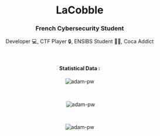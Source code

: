<h1 align="center">LaCobble</h1>

<h3 align="center">French Cybersecurity Student</h3> 

<p align="center">Developer 💻, CTF Player 🔒, ENSIBS Student 👨‍🎓, Coca Addict </p>

<br>

<div align="center">
<h4>Statistical Data :</h4>
<p><img align="center"
    src="https://github-readme-stats.vercel.app/api/top-langs?username=LaCobble&show_icons=true&locale=en&bg_color=0d1117&text_color=ffffff&layout=compact"
    alt="adam-pw" 
    bg_color=#808080/></p>

<br>

<p>&nbsp;<img align="center" src="https://github-readme-stats.vercel.app/api?username=LaCobble&show_icons=true&locale=en&bg_color=0d1117&text_color=ffffff&repo=convoychat"
    alt="adam-pw" /></p>

<br>

<p><img align="center" src="https://github-readme-streak-stats.herokuapp.com/?user=LaCobble&theme=dark&background=0d1117&date_format=M%20j%5B%2C%20Y%5D" alt="adam-pw" /></p>
      
<p align="left"> <a href="https://twitter.com/" target="blank"><img
      src="https://img.shields.io/twitter/follow/?logo=twitter&style=for-the-badge" alt="" /></a> </p>
  
</div>

<!-- Thank's FreezingKas for the readme -->
